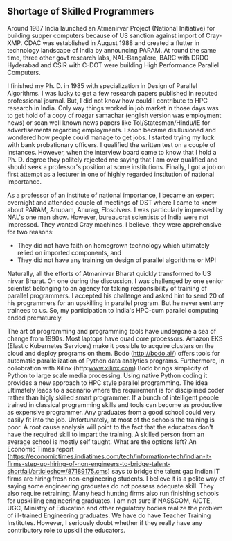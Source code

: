 ## Shortage of Skilled Programmers

Around 1987 India launched an Atmanirvar Project (National Initiative) for building supper computers because of US sanction against import of Cray-XMP.
CDAC was established in August 1988 and created a flutter in technology landscape of India by announcing PARAM. At round the same time, three other govt 
research labs, NAL-Bangalore, BARC with DRDO Hyderabad and CSIR with C-DOT were building High Performance Parallel Computers.  

I finished my Ph. D. in 1985 with specialization in Design of Parallel Algorithms. I was lucky to get a few research papers published in reputed
professional journal. But, I did not know how could I contribute to HPC research in India. Only way things worked in job market in those days was to get 
hold of a copy of rozgar samachar (english version was employment news) or scan well known news papers like ToI/Statesman/Hindu/IE for 
advertisements regarding employments. I soon became disillusioned and wondered how people could manage to get jobs. 
I started trying my luck with bank probationary 
officers. I qualified the written test on a couple of instances. However, when the interview board came to know that I hold a Ph. D. degree they politely 
rejected me saying that I am over qualified and should seek a professor's position at some institutions. Finally, I got a job on first attempt as a lecturer
in one of highly regarded institution of national importance. 

As a professor of an institute of national importance, I became an expert overnight and attended couple of meetings of DST where I came to know about 
PARAM, Anupam, Anurag, Flosolvers. I was particularly impressed by NAL's one man show. However, bureaucrat scientists of India were not impressed. They 
wanted Cray machines. I believe, they were apprehensive for two reasons:
<ul>
  <li>They did not have faith on homegrown technology which ultimately relied on imported components, and</li>
  <li>They did not have any training on design of parallel algorithms or MPI</li>
  </ul> 
Naturally, all the efforts of Atmanirvar Bharat quickly transformed to US nirvar Bharat. On one during the discussion, I was challenged by one senior 
scientist belonging to an agency for taking responsibility of training of parallel programmers. I accepted his challenge and asked him to send 20 of his
programmers for an upskilling in parallel program. But he never sent any trainees to us. So, my participation to India's HPC-cum parallel computing ended
prematurely. 

The art of programming and programming tools have undergone a sea of change from 1990s. Most laptops have quad core processors. Amazon EKS (Elastic 
Kubernetes Services) make it possible to acquire clusters on the cloud and deploy programs on them. Bodo (http://bodo.ai/) offers tools for automatic 
parallelization of Python data analytics programs. Furthermore, in collobration with Xilinx (http:www.xilinx.com) Bodo brings simplicity of Python to 
large scale media processing. Using native Python coding it provides a new approach to HPC style parallel programming. The idea ultimately leads to a 
scenario where the requirement is for disciplined coder rather than higly skilled smart programmer. If a bunch of intelligent people trained in classical
programming skills and tools can become as productive as expensive programmer. Any graduates from a good school could very easily fit into the job.
Unfortunately, at most of the schools the training is poor. A root cause analysis will point to the fact that the educators don't have the required skill
to impart the training. A skilled person from an average school is mostly self taught. What are the options left? An Economic Times report (https://economictimes.indiatimes.com/tech/information-tech/indian-it-firms-step-up-hiring-of-non-engineers-to-bridge-talent-shortfall/articleshow/87189175.cms) 
says to bridge the talent gap Indian IT firms are hiring fresh non-engineering students. I believe it is a polite way of saying some engineering graduates 
do not possess adequate skill. They also require retraining. Many head hunting firms also run finishing schools for upskilling engineering
graduates. I am not sure if NASSCOM, AICTE, UGC, Ministry of Education and other regulatory bodies realize the problem of ill-trained Engineering graduates. 
We have do have Teacher Training Institutes. However, I seriously doubt whether if they really have any contributory role to upskill the educators.

